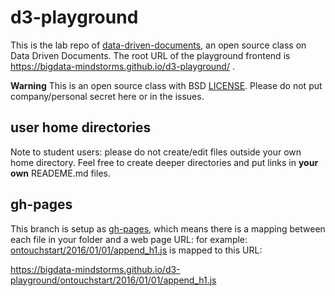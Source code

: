 # d3-playground

This is the lab repo of [data-driven-documents](https://github.com/bigdata-mindstorms/data-driven-documents), an open source class on Data Driven Documents. The root URL of the playground frontend is https://bigdata-mindstorms.github.io/d3-playground/ .

**Warning**
This is an open source class with BSD [LICENSE](LICENSE). Please do not put company/personal secret here or in the issues.


## user home directories

Note to student users: please do not create/edit files outside your own home directory. Feel free to create deeper directories and put links in **your own** READEME.md files.

## gh-pages

This branch is setup as [gh-pages](https://help.github.com/articles/user-organization-and-project-pages/), which means there is a mapping between each file in your folder and a web page URL: for example:
[ontouchstart/2016/01/01/append_h1.js](ontouchstart/2016/01/01/append_h1.js) is mapped to this URL:

https://bigdata-mindstorms.github.io/d3-playground/ontouchstart/2016/01/01/append_h1.js
